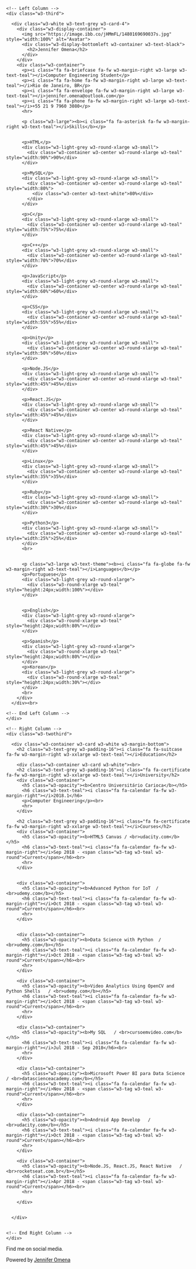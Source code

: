 <!DOCTYPE html>
<html>
<title>Jennifer Omena</title>
<meta charset="UTF-8">
<meta name="viewport" content="width=device-width, initial-scale=1">
<link rel="stylesheet" href="https://www.w3schools.com/w3css/4/w3.css">
<link rel='stylesheet' href='https://fonts.googleapis.com/css?family=Roboto'>
<link rel="stylesheet" href="https://cdnjs.cloudflare.com/ajax/libs/font-awesome/4.7.0/css/font-awesome.min.css">
<style>
html,body,h1,h2,h3,h4,h5,h6 {font-family: "Roboto", sans-serif}
</style>
<body class="w3-light-grey">

<!-- Page Container -->
<div class="w3-content w3-margin-top" style="max-width:1400px;">

  <!-- The Grid -->
  <div class="w3-row-padding">
  
    <!-- Left Column -->
    <div class="w3-third">
    
      <div class="w3-white w3-text-grey w3-card-4">
        <div class="w3-display-container">
          <img src="https://image.ibb.co/jHMmFL/1480169690037s.jpg" style="width:100%" alt="Avatar">
          <div class="w3-display-bottomleft w3-container w3-text-black">
            <h2>Jennifer Omena</h2>
          </div>
        </div>
        <div class="w3-container">
          <p><i class="fa fa-briefcase fa-fw w3-margin-right w3-large w3-text-teal"></i>Computer Engineering Student</p>
          <p><i class="fa fa-home fa-fw w3-margin-right w3-large w3-text-teal"></i>Rio de Janeiro, BR</p>
          <p><i class="fa fa-envelope fa-fw w3-margin-right w3-large w3-text-teal"></i>jennifer.omena@outlook.com</p>
          <p><i class="fa fa-phone fa-fw w3-margin-right w3-large w3-text-teal"></i>+55 21 9 7960 3080</p>
          <hr>

          <p class="w3-large"><b><i class="fa fa-asterisk fa-fw w3-margin-right w3-text-teal"></i>Skills</b></p>
          
          
          <p>HTML</p>
          <div class="w3-light-grey w3-round-xlarge w3-small">
            <div class="w3-container w3-center w3-round-xlarge w3-teal" style="width:90%">90%</div>
          </div>
          
          <p>MySQL</p>
          <div class="w3-light-grey w3-round-xlarge w3-small">
            <div class="w3-container w3-center w3-round-xlarge w3-teal" style="width:80%">
              <div class="w3-center w3-text-white">80%</div>
            </div>
          </div>
          
          <p>C</p>
          <div class="w3-light-grey w3-round-xlarge w3-small">
            <div class="w3-container w3-center w3-round-xlarge w3-teal" style="width:75%">75%</div>
          </div>
          
          <p>C++</p>
          <div class="w3-light-grey w3-round-xlarge w3-small">
            <div class="w3-container w3-center w3-round-xlarge w3-teal" style="width:70%">70%</div>
          </div>
          
          <p>JavaScript</p>
          <div class="w3-light-grey w3-round-xlarge w3-small">
            <div class="w3-container w3-center w3-round-xlarge w3-teal" style="width:60%">60%</div>
          </div>
          
          <p>CSS</p>
          <div class="w3-light-grey w3-round-xlarge w3-small">
            <div class="w3-container w3-center w3-round-xlarge w3-teal" style="width:55%">55%</div>
          </div>
          
          <p>Unity</p>
          <div class="w3-light-grey w3-round-xlarge w3-small">
            <div class="w3-container w3-center w3-round-xlarge w3-teal" style="width:50%">50%</div>
          </div>
                    
          <p>Node.JS</p>
          <div class="w3-light-grey w3-round-xlarge w3-small">
            <div class="w3-container w3-center w3-round-xlarge w3-teal" style="width:45%">45%</div>
          </div>
          
          <p>React.JS</p>
          <div class="w3-light-grey w3-round-xlarge w3-small">
            <div class="w3-container w3-center w3-round-xlarge w3-teal" style="width:45%">45%</div>
          </div>
          
          <p>React Native</p>
          <div class="w3-light-grey w3-round-xlarge w3-small">
            <div class="w3-container w3-center w3-round-xlarge w3-teal" style="width:45%">45%</div>
          </div>
          
          <p>Linux</p>
          <div class="w3-light-grey w3-round-xlarge w3-small">
            <div class="w3-container w3-center w3-round-xlarge w3-teal" style="width:35%">35%</div>
          </div>
          
          <p>Ruby</p>
          <div class="w3-light-grey w3-round-xlarge w3-small">
            <div class="w3-container w3-center w3-round-xlarge w3-teal" style="width:30%">30%</div>
          </div>
          
          <p>Python3</p>
          <div class="w3-light-grey w3-round-xlarge w3-small">
            <div class="w3-container w3-center w3-round-xlarge w3-teal" style="width:25%">25%</div>
          </div>
          <br>
          

          <p class="w3-large w3-text-theme"><b><i class="fa fa-globe fa-fw w3-margin-right w3-text-teal"></i>Languages</b></p>
          <p>Portuguese</p>
          <div class="w3-light-grey w3-round-xlarge">
            <div class="w3-round-xlarge w3-teal" style="height:24px;width:100%"></div>
          </div>
          
          
          <p>English</p>
          <div class="w3-light-grey w3-round-xlarge">
            <div class="w3-round-xlarge w3-teal" style="height:24px;width:80%"></div>
          </div>
          
          <p>Spanish</p>
          <div class="w3-light-grey w3-round-xlarge">
            <div class="w3-round-xlarge w3-teal" style="height:24px;width:80%"></div>
          </div>
          <p>Korean</p>
          <div class="w3-light-grey w3-round-xlarge">
            <div class="w3-round-xlarge w3-teal" style="height:24px;width:30%"></div>
          </div>
          <br>
        </div>
      </div><br>

    <!-- End Left Column -->
    </div>

    <!-- Right Column -->
    <div class="w3-twothird">
    
      <div class="w3-container w3-card w3-white w3-margin-bottom">
        <h2 class="w3-text-grey w3-padding-16"><i class="fa fa-suitcase fa-fw w3-margin-right w3-xxlarge w3-text-teal"></i>Education</h2>
        
        <div class="w3-container w3-card w3-white"><br>
        <h2 class="w3-text-grey w3-padding-16"><i class="fa fa-certificate fa-fw w3-margin-right w3-xxlarge w3-text-teal"></i>University</h2>
        <div class="w3-container">
          <h5 class="w3-opacity"><b>Centro Universitário Carioca</b></h5>
          <h6 class="w3-text-teal"><i class="fa fa-calendar fa-fw w3-margin-right"></i>2018.1</h6>
          <p>Computer Engineering</p><br>
          <hr>
        </div>
        
		<h2 class="w3-text-grey w3-padding-16"><i class="fa fa-certificate fa-fw w3-margin-right w3-xxlarge w3-text-teal"></i>Courses</h2>
        <div class="w3-container">
          <h5 class="w3-opacity"><b>HTML5 Canvas / <br>udacity.com</b></h5>
          <h6 class="w3-text-teal"><i class="fa fa-calendar fa-fw w3-margin-right"></i>Sep 2018 - <span class="w3-tag w3-teal w3-round">Current</span></h6><br>
          <hr>
        </div>
        
        
        <div class="w3-container">
          <h5 class="w3-opacity"><b>Advanced Python for IoT  / <br>udemy.com</b></h5>
          <h6 class="w3-text-teal"><i class="fa fa-calendar fa-fw w3-margin-right"></i>Oct 2018 - <span class="w3-tag w3-teal w3-round">Current</span></h6><br>
          <hr>
        </div>
        
        
        <div class="w3-container">
          <h5 class="w3-opacity"><b>Data Science with Python  / <br>udemy.com</b></h5>
          <h6 class="w3-text-teal"><i class="fa fa-calendar fa-fw w3-margin-right"></i>Oct 2018 - <span class="w3-tag w3-teal w3-round">Current</span></h6><br>
          <hr>
        </div>
        
        <div class="w3-container">
          <h5 class="w3-opacity"><b>Video Analytics Using OpenCV and Python Shells   / <br>udemy.com</b></h5>
          <h6 class="w3-text-teal"><i class="fa fa-calendar fa-fw w3-margin-right"></i>Oct 2018 - <span class="w3-tag w3-teal w3-round">Current</span></h6><br>
          <hr>
        </div>
        
        <div class="w3-container">
          <h5 class="w3-opacity"><b>My SQL   / <br>cursoemvideo.com</b></h5>
          <h6 class="w3-text-teal"><i class="fa fa-calendar fa-fw w3-margin-right"></i>Jul 2018 - Sep 2018</h6><br>
          <hr>
        </div>
        
        <div class="w3-container">
          <h5 class="w3-opacity"><b>Microsoft Power BI para Data Science   / <br>datascienceacademy.com</b></h5>
          <h6 class="w3-text-teal"><i class="fa fa-calendar fa-fw w3-margin-right"></i>Nov 2018 - <span class="w3-tag w3-teal w3-round">Current</span></h6><br>
          <hr>
        </div>
        
        <div class="w3-container">
          <h5 class="w3-opacity"><b>Android App Develop   / <br>udacity.com</b></h5>
          <h6 class="w3-text-teal"><i class="fa fa-calendar fa-fw w3-margin-right"></i>Oct 2018 - <span class="w3-tag w3-teal w3-round">Current</span></h6><br>
          <hr>
        </div>
        
        <div class="w3-container">
          <h5 class="w3-opacity"><b>Node.JS, React.JS, React Native   / <br>rocketseat.com.br</b></h5>
          <h6 class="w3-text-teal"><i class="fa fa-calendar fa-fw w3-margin-right"></i>Apr 2018 - <span class="w3-tag w3-teal w3-round">Current</span></h6><br>
          <hr>
          
        </div>
        
        
      </div>

      
    <!-- End Right Column -->
    </div>
    
  <!-- End Grid -->
  </div>
  
  <!-- End Page Container -->
</div>

<footer class="w3-container w3-teal w3-center w3-margin-top">
  <p>Find me on social media.</p>
  <i class="fa fa-facebook-official w3-hover-opacity"><a href="https://www.facebook.com/jenieomena" target="_blank"></a></i>
  
  <i class="fa fa-instagram w3-hover-opacity"><a href="https://www.instagram.com/jenniferestevez/" target="_blank"></a></i>
  
  <i class="fa fa-twitter w3-hover-opacity"><a href="https://twitter.com/geniipher" target="_blank"></a></i>
  
  <i class="fa fa-linkedin w3-hover-opacity"><a href="https://www.linkedin.com/in/jennifer-omena/" target="_blank"></a></i>
  
  <p>Powered by <a href="https://github.com/gennipher" target="_blank">Jennifer Omena</a></p>
</footer>

</body>
</html>

